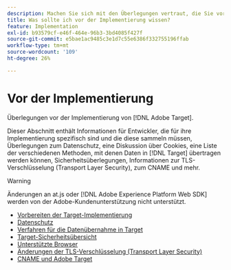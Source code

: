```yaml
---
description: Machen Sie sich mit den Überlegungen vertraut, die Sie vor der Implementierung von [!DNL Adobe Target] berücksichtigen sollten.
title: Was sollte ich vor der Implementierung wissen?
feature: Implementation
exl-id: b93579cf-e46f-464e-96b3-3bd4085f427f
source-git-commit: e5bae1ac9485c3e1d7c55e6386f332755196ffab
workflow-type: tm+mt
source-wordcount: '109'
ht-degree: 26%

---
```


# Vor der Implementierung

Überlegungen vor der Implementierung von [!DNL Adobe Target].

Dieser Abschnitt enthält Informationen für Entwickler, die für ihre Implementierung spezifisch sind und die diese sammeln müssen, Überlegungen zum Datenschutz, eine Diskussion über Cookies, eine Liste der verschiedenen Methoden, mit denen Daten in [!DNL Target] übertragen werden können, Sicherheitsüberlegungen, Informationen zur TLS-Verschlüsselung (Transport Layer Security), zum CNAME und mehr.

>[!WARNING]
>
>Änderungen an at.js oder [!DNL Adobe Experience Platform Web SDK] werden von der Adobe-Kundenunterstützung nicht unterstützt.

- [Vorbereiten der Target-Implementierung](prepare-to-implement-target.md)
- [Datenschutz](privacy/privacy.md)
- [Verfahren für die Datenübernahme in Target](methods-to-get-data-into-target/methods-to-get-data-into-target.md)
- [Target-Sicherheitsübersicht](target-security-overview.md)
- [Unterstützte Browser](supported-browsers.md)
- [Änderungen der TLS-Verschlüsselung (Transport Layer Security)](tls-transport-layer-security-encryption.md)
- [CNAME und Adobe Target](implement-cname-support-in-target.md)
